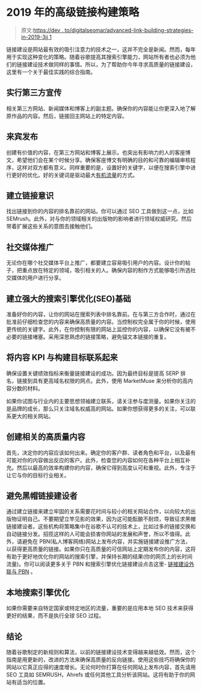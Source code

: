 # 2019 年的高级链接构建策略

> 原文:[https://dev . to/digitalseomar/advanced-link-building-strategies-in-2019-3jj 1](https://dev.to/digitalseomar/advanced-link-building-strategies-in-2019-3jj1)

链接建设是网站最有效的吸引注意力的技术之一，这并不完全是新闻。然而，每年用于实现这种变化的策略。随着谷歌提高其搜索引擎能力，网站所有者也必须为他们的链接建设技术做同样的事情。所以，为了帮助你今年寻求高质量的链接建设，这里有一个关于最佳实践的综合指南。

## 实行第三方宣传

相关第三方网站、新闻媒体和博客上的副主题。确保你的内容能让你更深入地了解原作品的内容。然后，链接回主网站上的特定内容。

## 来宾发布

创建有价值的内容，在第三方网站和博客上展示。也突出有影响力的人的客座博文，希望他们会在某个时候分享。确保客座博文有明确的目的和可靠的编辑审核程序，这样对双方都有意义。同样重要的是，设置好的关键字，以便在搜索引擎中进行更好的优化。好的关键词是驱动最大[有机流量](https://www.techkow.com/organic-traffic-within-a-month)的方式。

## 建立链接意识

找出链接到你的内容的排名靠前的网站。你可以通过 SEO 工具做到这一点，比如 SEMrush。此外，对与你的领域相关的出版物的影响者进行领域权威研究。然后带着扩展这些关系的意图去接触他们。

## 社交媒体推广

无论你在哪个社交媒体平台上推广，都要建立容易吸引用户的内容。设计你的帖子，把重点放在特定的领域，吸引相关的人。确保内容的制作方式能够吸引所选社交媒体的用户进行分享。

## 建立强大的搜索引擎优化(SEO)基础

准备好你的内容，让你的网站在搜索列表中排名靠前。在与第三方合作时，通过在批准前仔细检查您的内容来确保高质量的内容。当控制权完全属于你的时候，使用更传统的关键字。此外，在你控制有限的网站上监控你的内容，以确保它没有被不必要的链接堵塞。采用深思熟虑的链接策略，避免锚文本链接的重复。

## 将内容 KPI 与构建目标联系起来

确保设置关键绩效指标来衡量链接建设的成功。因为最终目标是提高 SERP 排名，链接到具有更高域名权限的网点。此外，使用 MarketMuse 来分析你的高内容分数的材料。

如果你试图与行业内的主要思想领袖建立联系，请关注参与度测量。如果你关注的是品牌的成长，那么只关注域名权威高的网站。如果你想获得更多的关注，可以联系更大的相关网站。

## 创建相关的高质量内容

首先，决定你的内容应该如何出来。确定你的客户群、读者角色和平台，以及最有可能对你的内容做出反应的客户。此外，检查您的内容如何在各种平台上相互补充。然后以最高的效率构建你的内容，确保它得到高度认可和重视。此外，专注于让它与你的目标行业相关。

## 避免黑帽链接建设者

通过建立链接来建立牢固的关系需要花时间与较小的相关网站合作，以向较大的出版物证明自己。不要期望立竿见影的效果，因为这可能酝酿不耐烦，导致征求黑帽链接建设者。这些机构将策略集中在谷歌不认可的技术上，比如过多的链接交换和自动链接分发。招揽这样的人可能会损害你网站的发展和声誉，所以不值得。此外，请避免在 PBN(私人博客网络)网站上发布内容，并实施链接建设推广方法，以获得更高质量的链接。如果你只在高质量的可信网站上定期发布你的内容，这将有助于更好地优化你的网站的搜索引擎，并保持长期的结果(你的网页上的长时间流量)。你可以阅读更多关于 PBN 和搜索引擎优化链接建设点击这里- [链接建设外联与 PBN](https://www.techkow.com/Link-Building-Outreach-Vs-PBN) 。

## 本地搜索引擎优化

如果你需要来自特定国家或特定地区的流量，重要的是应用本地 SEO 技术来获得更好的结果，而不是执行全球 SEO 过程。

## 结论

随着谷歌制定的新规则和算法，以前的链接建设技术变得越来越低效。然而，这个指南是用更新的，改进的方法来确保高质量的反向链接。使用这些技巧将确保你的网站以它真正应得的速度增长。无论何时你打算在任何网站上发布内容，首先请用 SEO 工具如 SEMRUSH，Ahrefs 或任何其他工具分析该网站。这将有助于你的网站有适当的位置。